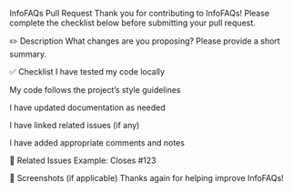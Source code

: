 InfoFAQs Pull Request
Thank you for contributing to InfoFAQs! Please complete the checklist below before submitting your pull request.

✏️ Description
What changes are you proposing? Please provide a short summary.

✅ Checklist
 I have tested my code locally

 My code follows the project’s style guidelines

 I have updated documentation as needed

 I have linked related issues (if any)

 I have added appropriate comments and notes

🔗 Related Issues
Example: Closes #123

📸 Screenshots (if applicable)
Thanks again for helping improve InfoFAQs!